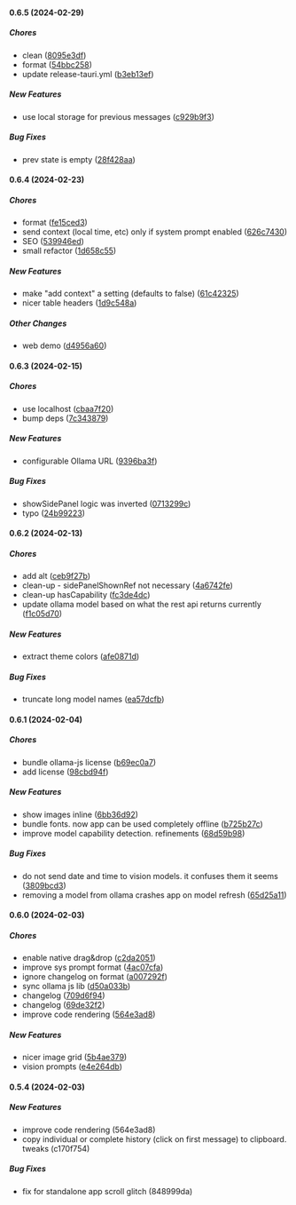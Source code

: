 #### 0.6.5 (2024-02-29)

##### Chores

*  clean ([8095e3df](https://github.com/da-z/llamazing/commit/8095e3df755a279e16a0cd9929fb87b9c9d84a61))
*  format ([54bbc258](https://github.com/da-z/llamazing/commit/54bbc2585dd85cc2b748aafba1c40b4ac1002dfd))
*  update release-tauri.yml ([b3eb13ef](https://github.com/da-z/llamazing/commit/b3eb13ef1baeb3d5e31ce7ecec5b1b4cfc136513))

##### New Features

*  use local storage for previous messages ([c929b9f3](https://github.com/da-z/llamazing/commit/c929b9f337c2b9ba864f79b6d066de5c1eccc990))

##### Bug Fixes

*  prev state is empty ([28f428aa](https://github.com/da-z/llamazing/commit/28f428aace1dcdeed2848ca1c2e387d607a16115))

#### 0.6.4 (2024-02-23)

##### Chores

*  format ([fe15ced3](https://github.com/da-z/llamazing/commit/fe15ced3a061d933efe34eaf4c1b62917a4af632))
*  send context (local time, etc) only if system prompt enabled ([626c7430](https://github.com/da-z/llamazing/commit/626c74300fa5abbfe1a73a00748e6154ba39c2f6))
*  SEO ([539946ed](https://github.com/da-z/llamazing/commit/539946edbd341fd648b4e1e0e608626c2a42e7fc))
*  small refactor ([1d658c55](https://github.com/da-z/llamazing/commit/1d658c55a55943334b963357dba739a925ecf165))

##### New Features

*  make "add context" a setting (defaults to false) ([61c42325](https://github.com/da-z/llamazing/commit/61c42325db12e072de51de7ad833840566516688))
*  nicer table headers ([1d9c548a](https://github.com/da-z/llamazing/commit/1d9c548ac98cc5c8142c0477849f0d80bac4c0b8))

##### Other Changes

*  web demo ([d4956a60](https://github.com/da-z/llamazing/commit/d4956a60263daf87ff8465041eb40316a9f2b8bd))

#### 0.6.3 (2024-02-15)

##### Chores

*  use localhost ([cbaa7f20](https://github.com/da-z/llamazing/commit/cbaa7f205ab0e229489a71fa29769af80af5b686))
*  bump deps ([7c343879](https://github.com/da-z/llamazing/commit/7c343879e21aee60970b138ef00c0a101149d066))

##### New Features

*  configurable Ollama URL ([9396ba3f](https://github.com/da-z/llamazing/commit/9396ba3f25faef96b6325ee3c9aad988ca09e577))

##### Bug Fixes

*  showSidePanel logic was inverted ([0713299c](https://github.com/da-z/llamazing/commit/0713299c9dae36bee76ac5976bddf66c1913f53f))
*  typo ([24b99223](https://github.com/da-z/llamazing/commit/24b992231da22989a27458ff8324e158e38b6135))

#### 0.6.2 (2024-02-13)

##### Chores

*  add alt ([ceb9f27b](https://github.com/da-z/llamazing/commit/ceb9f27bf92d239329e4922ea8fe965ceaae41dc))
*  clean-up - sidePanelShownRef not necessary ([4a6742fe](https://github.com/da-z/llamazing/commit/4a6742fe83d19cd69d4cb09213c438691ecd91bd))
*  clean-up hasCapability ([fc3de4dc](https://github.com/da-z/llamazing/commit/fc3de4dcfb0a7ab071d08eca83e956db5fcce4d3))
*  update ollama model based on what the rest api returns currently ([f1c05d70](https://github.com/da-z/llamazing/commit/f1c05d70a1a2cb2b38fcc9e5e287d2df4c8e84d3))

##### New Features

*  extract theme colors ([afe0871d](https://github.com/da-z/llamazing/commit/afe0871df38b354dbbdb72818962152b8c9b647b))

##### Bug Fixes

*  truncate long model names ([ea57dcfb](https://github.com/da-z/llamazing/commit/ea57dcfbb3fba696427c75e05a4976f61ccffe75))

#### 0.6.1 (2024-02-04)

##### Chores

*  bundle ollama-js license ([b69ec0a7](https://github.com/da-z/llamazing/commit/b69ec0a7348f4992750ecdb115679b39b5942aaf))
*  add license ([98cbd94f](https://github.com/da-z/llamazing/commit/98cbd94fd9a6c5a5d7ce861f2c05db5378804806))

##### New Features

*  show images inline ([6bb36d92](https://github.com/da-z/llamazing/commit/6bb36d92c8a25131ceb3c3280bf7ac38d92438db))
*  bundle fonts. now app can be used completely offline ([b725b27c](https://github.com/da-z/llamazing/commit/b725b27c6154384e167bce9a1c0ca506f65a2f0d))
*  improve model capability detection. refinements ([68d59b98](https://github.com/da-z/llamazing/commit/68d59b98b7f8c552a1a43330d35d1f661336fbc1))

##### Bug Fixes

*  do not send date and time to vision models. it confuses them it seems ([3809bcd3](https://github.com/da-z/llamazing/commit/3809bcd3fb350e3b00b7dca0032aabfb99e0f9ae))
*  removing a model from ollama crashes app on model refresh ([65d25a11](https://github.com/da-z/llamazing/commit/65d25a11645e1b458d12f1a325bb91619cac29d0))

#### 0.6.0 (2024-02-03)

##### Chores

*  enable native drag&drop ([c2da2051](https://github.com/da-z/llamazing/commit/c2da20512fe647769a6c9f1e9bea3597e20bbd18))
*  improve sys prompt format ([4ac07cfa](https://github.com/da-z/llamazing/commit/4ac07cfad4e12471a0bcfef45edc06d3ed10162c))
*  ignore changelog on format ([a007292f](https://github.com/da-z/llamazing/commit/a007292f260d9bbb1057a53ca34c7ffc10f3a5ce))
*  sync ollama js lib ([d50a033b](https://github.com/da-z/llamazing/commit/d50a033b74319374524ba677d444ec9ada837da5))
*  changelog ([709d6f94](https://github.com/da-z/llamazing/commit/709d6f94b3e3fec167b39ee8fb8e8758ef50b74f))
*  changelog ([69de32f2](https://github.com/da-z/llamazing/commit/69de32f2536eaa6b70ac809936ad47f1b6a96614))
*  improve code rendering ([564e3ad8](https://github.com/da-z/llamazing/commit/564e3ad86016f62a8e8f30e30928a10d85958ff1))

##### New Features

*  nicer image grid ([5b4ae379](https://github.com/da-z/llamazing/commit/5b4ae37978743fc187c7a0609976cadcaa289f1e))
*  vision prompts ([e4e264db](https://github.com/da-z/llamazing/commit/e4e264db536002787f5ad8f1016a31f4832c71e8))

#### 0.5.4 (2024-02-03)

##### New Features

*  improve code rendering (564e3ad8)
*  copy individual or complete history (click on first message) to clipboard. tweaks (c170f754)

##### Bug Fixes

*  fix for standalone app scroll glitch (848999da)

